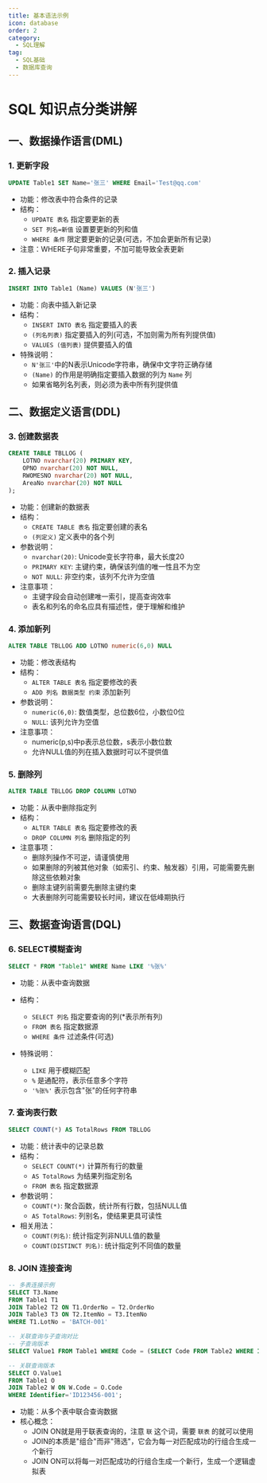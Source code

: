 ```yaml
---
title: 基本语法示例
icon: database
order: 2
category:
  - SQL理解
tag:
  - SQL基础
  - 数据库查询
---
```




# SQL 知识点分类讲解

## 一、数据操作语言(DML)

### 1. 更新字段
```sql
UPDATE Table1 SET Name='张三' WHERE Email='Test@qq.com'
```
- 功能：修改表中符合条件的记录
- 结构：
  - `UPDATE 表名` 指定要更新的表
  - `SET 列名=新值` 设置要更新的列和值
  - `WHERE 条件` 限定要更新的记录(可选，不加会更新所有记录)
- 注意：WHERE子句非常重要，不加可能导致全表更新

### 2. 插入记录
```sql
INSERT INTO Table1 (Name) VALUES (N'张三')
```
- 功能：向表中插入新记录
- 结构：
  - `INSERT INTO 表名` 指定要插入的表
  - `(列名列表)` 指定要插入的列(可选，不加则需为所有列提供值)
  - `VALUES (值列表)` 提供要插入的值
- 特殊说明：
  - `N'张三'`中的N表示Unicode字符串，确保中文字符正确存储
  - `(Name)` 的作用是明确指定要插入数据的列为 `Name` 列
  - 如果省略列名列表，则必须为表中所有列提供值

## 二、数据定义语言(DDL)

### 3. 创建数据表
```sql
CREATE TABLE TBLLOG (
    LOTNO nvarchar(20) PRIMARY KEY,
    OPNO nvarchar(20) NOT NULL,
    RWOMESNO nvarchar(20) NOT NULL,
    AreaNo nvarchar(20) NOT NULL
);
```
- 功能：创建新的数据表
- 结构：
  - `CREATE TABLE 表名` 指定要创建的表名
  - `(列定义)` 定义表中的各个列
- 参数说明：
  - `nvarchar(20)`: Unicode变长字符串，最大长度20
  - `PRIMARY KEY`: 主键约束，确保该列值的唯一性且不为空
  - `NOT NULL`: 非空约束，该列不允许为空值
- 注意事项：
  - 主键字段会自动创建唯一索引，提高查询效率
  - 表名和列名的命名应具有描述性，便于理解和维护

### 4. 添加新列
```sql
ALTER TABLE TBLLOG ADD LOTNO numeric(6,0) NULL
```
- 功能：修改表结构
- 结构：
  - `ALTER TABLE 表名` 指定要修改的表
  - `ADD 列名 数据类型 约束` 添加新列
- 参数说明：
  - `numeric(6,0)`: 数值类型，总位数6位，小数位0位
  - `NULL`: 该列允许为空值
- 注意事项：
  - numeric(p,s)中p表示总位数，s表示小数位数
  - 允许NULL值的列在插入数据时可以不提供值

### 5. 删除列
```sql
ALTER TABLE TBLLOG DROP COLUMN LOTNO
```
- 功能：从表中删除指定列
- 结构：
  - `ALTER TABLE 表名` 指定要修改的表
  - `DROP COLUMN 列名` 删除指定的列
- 注意事项：
  - 删除列操作不可逆，请谨慎使用
  - 如果删除的列被其他对象（如索引、约束、触发器）引用，可能需要先删除这些依赖对象
  - 删除主键列前需要先删除主键约束
  - 大表删除列可能需要较长时间，建议在低峰期执行

## 三、数据查询语言(DQL)

### 6. SELECT模糊查询
```sql
SELECT * FROM "Table1" WHERE Name LIKE '%张%'
```
- 功能：从表中查询数据
- 结构：
  - `SELECT 列名` 指定要查询的列(*表示所有列)
  - `FROM 表名` 指定数据源
  - `WHERE 条件` 过滤条件(可选)
- 特殊说明：

  - `LIKE` 用于模糊匹配
  - `%` 是通配符，表示任意多个字符
  - `'%张%'` 表示包含"张"的任何字符串

### 7. 查询表行数
```sql
SELECT COUNT(*) AS TotalRows FROM TBLLOG
```
- 功能：统计表中的记录总数
- 结构：
  - `SELECT COUNT(*)` 计算所有行的数量
  - `AS TotalRows` 为结果列指定别名
  - `FROM 表名` 指定数据源
- 参数说明：
  - `COUNT(*)`: 聚合函数，统计所有行数，包括NULL值
  - `AS TotalRows`: 列别名，使结果更具可读性
- 相关用法：
  - `COUNT(列名)`: 统计指定列非NULL值的数量
  - `COUNT(DISTINCT 列名)`: 统计指定列不同值的数量

### 8. JOIN 连接查询
```sql
-- 多表连接示例
SELECT T3.Name
FROM Table1 T1
JOIN Table2 T2 ON T1.OrderNo = T2.OrderNo
JOIN Table3 T3 ON T2.ItemNo = T3.ItemNo
WHERE T1.LotNo = 'BATCH-001'

-- 关联查询与子查询对比
-- 子查询版本
SELECT Value1 FROM Table1 WHERE Code = (SELECT Code FROM Table2 WHERE Identifier='ID123456-001');

-- 关联查询版本
SELECT O.Value1
FROM Table1 O
JOIN Table2 W ON W.Code = O.Code
WHERE Identifier='ID123456-001';
```
- 功能：从多个表中联合查询数据
- 核心概念：
  - JOIN ON就是用于联表查询的，注意 `联` 这个词，需要 `联表` 的就可以使用
  - JOIN的本质是"组合"而非"筛选"，它会为每一对匹配成功的行组合生成一个新行
  - JOIN ON可以将每一对匹配成功的行组合生成一个新行，生成一个逻辑虚拟表
